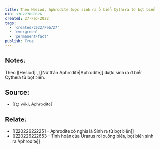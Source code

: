 ```yaml
---
title: Theo Hesiod, Aphrodite được sinh ra ở biển Cythera từ bọt biển
UID: 220227083326
created: 27-Feb-2022
tags:
  - 'created/2022/Feb/27'
  - 'evergreen'
  - 'permanent/fact'
publish: True
---
```

## Notes:
Theo [[Hesiod]], [[Nữ thần Aphrodite|Aphrodite]] được sinh ra ở biển Cythera từ bọt biển.

## Source:
- [[@ wiki, Aphrodite]]

## Relate:
- [[220226222251 - Aphrodite có nghĩa là Sinh ra từ bọt biển]]
- [[220226222653 - Tinh hoàn của Uranus rơi xuống biển, bọt biển sinh ra Aphrodite]]